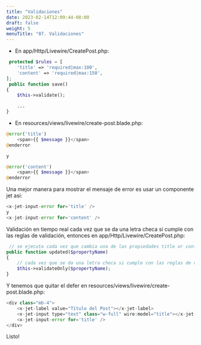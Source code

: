 ```yaml
---
title: "Validaciones"
date: 2023-02-14T12:09:44-08:00
draft: false
weight: 5
menuTitle: "07. Validaciones"
---
```


- En app/Http/Livewire/CreatePost.php:
```php
 protected $rules = [
    'title' => 'required|max:100',
    'content' => 'required|max:150',
];
 public function save()
{
    $this->validate();

    ...
}
```
- En resources/views/livewire/create-post.blade.php:
```php
@error('title')
    <span>{{ $message }}</span>            
@enderror

y

@error('content')
    <span>{{ $message }}</span>            
@enderror
```
Una mejor manera para mostrar el mensaje de error es usar un componente jet asi:
```php
<x-jet-input-error for='title' />
y
<x-jet-input-error for='content' />
```

Validación en tiempo real
cada vez que se da una letra checa si cumple con las reglas de validación, entonces en app/Http/Livewire/CreatePost.php:
```php
 // se ejecuta cada vez que cambia una de las propiedades title or content
public function updated($propertyName)
{
    // cada vez que se da una letra checa si cumple con las reglas de validación
    $this->validateOnly($propertyName);
}
```
Y tenemos que quitar el defer en resources/views/livewire/create-post.blade.php:
```php
<div class="mb-4">
    <x-jet-label value="Título del Post"></x-jet-label>
    <x-jet-input type="text" class="w-full" wire:model="title"></x-jet-input>
    <x-jet-input-error for='title' />
</div>
```
Listo!